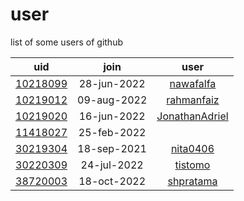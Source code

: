 # user
list of some users of github

uid | join | user
:-: | :-: | :-:
[10218099](10218099) | 28-jun-2022 | [nawafalfa](https://github.com/nawafalfa)
[10219012](10219012) | 09-aug-2022 | [rahmanfaiz](https://github.com/rahmanfaiz)
[10219020](10219020) | 16-jun-2022 | [JonathanAdriel](https://github.com/JonathanAdriel)
[11418027](11418027) | 25-feb-2022 | []()
[30219304](30219304) | 18-sep-2021 | [nita0406](https://github.com/nita0406)
[30220309](30220309) | 24-jul-2022 | [tistomo](https://github.com/tistomo)
[38720003](38720003) | 18-oct-2022 | [shpratama](https://github.com/shpratama)
